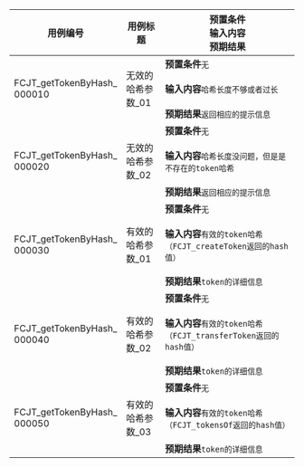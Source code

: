 |用例编号|用例标题|预置条件<br>输入内容<br>预期结果|
|----------------|----------------|----------------|
|FCJT_getTokenByHash_<br>000010|无效的哈希参数_01|**预置条件**`无`<br><br>**输入内容**`哈希长度不够或者过长`<br><br>**预期结果**`返回相应的提示信息`|
|FCJT_getTokenByHash_<br>000020|无效的哈希参数_02|**预置条件**`无`<br><br>**输入内容**`哈希长度没问题，但是是不存在的token哈希`<br><br>**预期结果**`返回相应的提示信息`|
|FCJT_getTokenByHash_<br>000030|有效的哈希参数_01|**预置条件**`无`<br><br>**输入内容**`有效的token哈希（FCJT_createToken返回的hash值）`<br><br>**预期结果**`token的详细信息`|
|FCJT_getTokenByHash_<br>000040|有效的哈希参数_02|**预置条件**`无`<br><br>**输入内容**`有效的token哈希（FCJT_transferToken返回的hash值）`<br><br>**预期结果**`token的详细信息`|
|FCJT_getTokenByHash_<br>000050|有效的哈希参数_03|**预置条件**`无`<br><br>**输入内容**`有效的token哈希（FCJT_tokensOf返回的hash值）`<br><br>**预期结果**`token的详细信息`|
